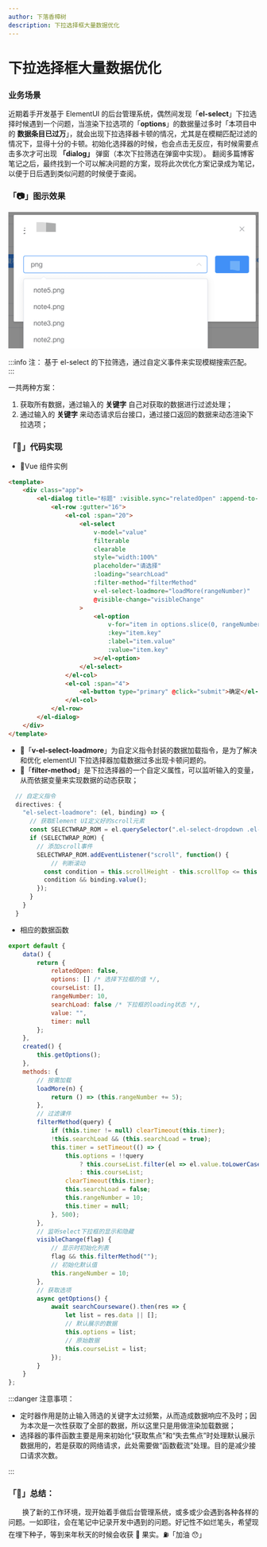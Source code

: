 ```yaml
---
author: 下落香樟树
description: 下拉选择框大量数据优化
---
```


# 下拉选择框大量数据优化

### 业务场景

近期着手开发基于 ElementUI 的后台管理系统，偶然间发现「**el-select**」下拉选择时候遇到一个问题，当渲染下拉选项的「**options**」的数据量过多时「本项目中的 **数据条目已过万**」，就会出现下拉选择器卡顿的情况，尤其是在模糊匹配过滤的情况下，显得十分的卡顿。初始化选择器的时候，也会点击无反应，有时候需要点击多次才可出现 **「dialog」** 弹窗（本次下拉筛选在弹窗中实现）。
翻阅多篇博客笔记之后，最终找到一个可以解决问题的方案，现将此次优化方案记录成为笔记，以便于日后遇到类似问题的时候便于查阅。

### 「📷」图示效果

![image.png](./img/3-1.png)

:::info 注：
基于 el-select 的下拉筛选，通过自定义事件来实现模糊搜索匹配。
:::

一共两种方案：

1.  获取所有数据，通过输入的 **关键字** 自己对获取的数据进行过滤处理；
1.  通过输入的 **关键字** 来动态请求后台接口，通过接口返回的数据来动态渲染下拉选项；

### 「🍵」代码实现

-   🌰Vue 组件实例

```html title="代码示例"
<template>
	<div class="app">
		<el-dialog title="标题" :visible.sync="relatedOpen" :append-to-body="true" width="500px">
			<el-row :gutter="16">
				<el-col :span="20">
					<el-select
						v-model="value"
						filterable
						clearable
						style="width:100%"
						placeholder="请选择"
						:loading="searchLoad"
						:filter-method="filterMethod"
						v-el-select-loadmore="loadMore(rangeNumber)"
						@visible-change="visibleChange"
					>
						<el-option
							v-for="item in options.slice(0, rangeNumber)"
							:key="item.key"
							:label="item.value"
							:value="item.key"
						></el-option>
					</el-select>
				</el-col>
				<el-col :span="4">
					<el-button type="primary" @click="submit">确定</el-button>
				</el-col>
			</el-row>
		</el-dialog>
	</div>
</template>
```

-   🚗「**v-el-select-loadmore**」为自定义指令封装的数据加载指令，是为了解决和优化 elementUI 下拉选择器加载数据过多出现卡顿问题的。
-   🚴「**filter-method**」是下拉选择器的一个自定义属性，可以监听输入的变量，从而依据变量来实现数据的动态获取；

```javascript title="自定义指令"
  // 自定义指令
  directives: {
    "el-select-loadmore": (el, binding) => {
      // 获取Element UI定义好的scroll元素
      const SELECTWRAP_ROM = el.querySelector(".el-select-dropdown .el-select-dropdown__wrap");
      if (SELECTWRAP_ROM) {
		// 添加scroll事件
        SELECTWRAP_ROM.addEventListener("scroll", function() {
			// 判断滚动
          const condition = this.scrollHeight - this.scrollTop <= this.clientHeight;
          condition && binding.value();
        });
      }
    }
  }
```

-   相应的数据函数

```javascript title="数据函数"
export default {
	data() {
		return {
			relatedOpen: false,
			options: [] /* 选择下拉框的值 */,
			courseList: [],
			rangeNumber: 10,
			searchLoad: false /* 下拉框的loading状态 */,
			value: "",
			timer: null
		};
	},
	created() {
		this.getOptions();
	},
	methods: {
		// 按需加载
		loadMore(n) {
			return () => (this.rangeNumber += 5);
		},
		// 过滤课件
		filterMethod(query) {
			if (this.timer != null) clearTimeout(this.timer);
			!this.searchLoad && (this.searchLoad = true);
			this.timer = setTimeout(() => {
				this.options = !!query
					? this.courseList.filter(el => el.value.toLowerCase().includes(query.toLowerCase()))
					: this.courseList;
				clearTimeout(this.timer);
				this.searchLoad = false;
				this.rangeNumber = 10;
				this.timer = null;
			}, 500);
		},
		// 监听select下拉框的显示和隐藏
		visibleChange(flag) {
			// 显示时初始化列表
			flag && this.filterMethod("");
			// 初始化默认值
			this.rangeNumber = 10;
		},
		// 获取选项
		async getOptions() {
			await searchCourseware().then(res => {
				let list = res.data || [];
				// 默认展示的数据
				this.options = list;
				// 原始数据
				this.courseList = list;
			});
		}
	}
};
```

:::danger 注意事项：

-   定时器作用是防止输入筛选的关键字太过频繁，从而造成数据响应不及时；因为本次是一次性获取了全部的数据，所以这里只是用做渲染加载数据；
-   选择器的事件函数主要是用来初始化“获取焦点”和“失去焦点”时处理默认展示数据用的，若是获取的网络请求，此处需要做“函数截流”处理。目的是减少接口请求次数。

:::

### 「🍎」总结：

&emsp;&emsp;换了新的工作环境，现开始着手做后台管理系统，或多或少会遇到各种各样的问题。一如即往，会在笔记中记录开发中遇到的问题。好记性不如烂笔头，希望现在埋下种子，等到来年秋天的时候会收获 🍒 果实。⛽️「加油 😯」
